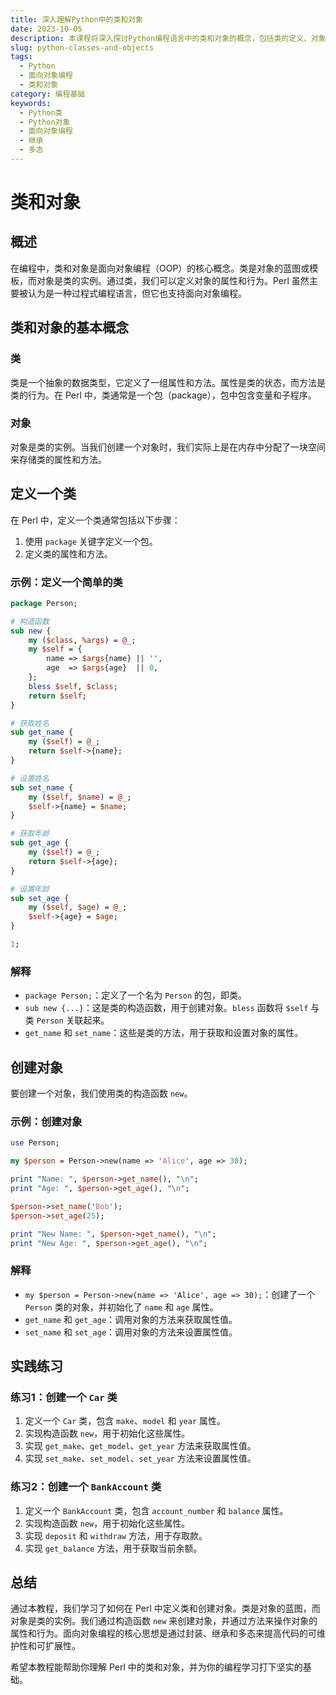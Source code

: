 ```yaml
---
title: 深入理解Python中的类和对象
date: 2023-10-05
description: 本课程将深入探讨Python编程语言中的类和对象的概念，包括类的定义、对象的创建、方法和属性的使用，以及继承和多态等高级主题。
slug: python-classes-and-objects
tags:
  - Python
  - 面向对象编程
  - 类和对象
category: 编程基础
keywords:
  - Python类
  - Python对象
  - 面向对象编程
  - 继承
  - 多态
---
```


# 类和对象

## 概述

在编程中，类和对象是面向对象编程（OOP）的核心概念。类是对象的蓝图或模板，而对象是类的实例。通过类，我们可以定义对象的属性和行为。Perl 虽然主要被认为是一种过程式编程语言，但它也支持面向对象编程。

## 类和对象的基本概念

### 类

类是一个抽象的数据类型，它定义了一组属性和方法。属性是类的状态，而方法是类的行为。在 Perl 中，类通常是一个包（package），包中包含变量和子程序。

### 对象

对象是类的实例。当我们创建一个对象时，我们实际上是在内存中分配了一块空间来存储类的属性和方法。

## 定义一个类

在 Perl 中，定义一个类通常包括以下步骤：

1. 使用 `package` 关键字定义一个包。
2. 定义类的属性和方法。

### 示例：定义一个简单的类

```perl
package Person;

# 构造函数
sub new {
    my ($class, %args) = @_;
    my $self = {
        name => $args{name} || '',
        age  => $args{age}  || 0,
    };
    bless $self, $class;
    return $self;
}

# 获取姓名
sub get_name {
    my ($self) = @_;
    return $self->{name};
}

# 设置姓名
sub set_name {
    my ($self, $name) = @_;
    $self->{name} = $name;
}

# 获取年龄
sub get_age {
    my ($self) = @_;
    return $self->{age};
}

# 设置年龄
sub set_age {
    my ($self, $age) = @_;
    $self->{age} = $age;
}

1;
```

### 解释

- `package Person;`：定义了一个名为 `Person` 的包，即类。
- `sub new {...}`：这是类的构造函数，用于创建对象。`bless` 函数将 `$self` 与类 `Person` 关联起来。
- `get_name` 和 `set_name`：这些是类的方法，用于获取和设置对象的属性。

## 创建对象

要创建一个对象，我们使用类的构造函数 `new`。

### 示例：创建对象

```perl
use Person;

my $person = Person->new(name => 'Alice', age => 30);

print "Name: ", $person->get_name(), "\n";
print "Age: ", $person->get_age(), "\n";

$person->set_name('Bob');
$person->set_age(25);

print "New Name: ", $person->get_name(), "\n";
print "New Age: ", $person->get_age(), "\n";
```

### 解释

- `my $person = Person->new(name => 'Alice', age => 30);`：创建了一个 `Person` 类的对象，并初始化了 `name` 和 `age` 属性。
- `get_name` 和 `get_age`：调用对象的方法来获取属性值。
- `set_name` 和 `set_age`：调用对象的方法来设置属性值。

## 实践练习

### 练习1：创建一个 `Car` 类

1. 定义一个 `Car` 类，包含 `make`、`model` 和 `year` 属性。
2. 实现构造函数 `new`，用于初始化这些属性。
3. 实现 `get_make`、`get_model`、`get_year` 方法来获取属性值。
4. 实现 `set_make`、`set_model`、`set_year` 方法来设置属性值。

### 练习2：创建一个 `BankAccount` 类

1. 定义一个 `BankAccount` 类，包含 `account_number` 和 `balance` 属性。
2. 实现构造函数 `new`，用于初始化这些属性。
3. 实现 `deposit` 和 `withdraw` 方法，用于存取款。
4. 实现 `get_balance` 方法，用于获取当前余额。

## 总结

通过本教程，我们学习了如何在 Perl 中定义类和创建对象。类是对象的蓝图，而对象是类的实例。我们通过构造函数 `new` 来创建对象，并通过方法来操作对象的属性和行为。面向对象编程的核心思想是通过封装、继承和多态来提高代码的可维护性和可扩展性。

希望本教程能帮助你理解 Perl 中的类和对象，并为你的编程学习打下坚实的基础。